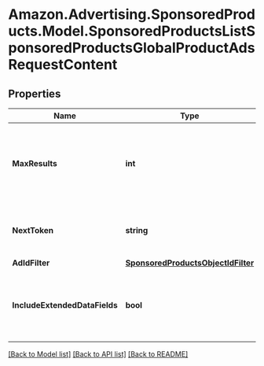 # Amazon.Advertising.SponsoredProducts.Model.SponsoredProductsListSponsoredProductsGlobalProductAdsRequestContent

## Properties

Name | Type | Description | Notes
------------ | ------------- | ------------- | -------------
**MaxResults** | **int** | Number of records to include in the paginated response. Defaults to max page size for given API | [optional] 
**NextToken** | **string** | token value allowing to navigate to the next response page | [optional] 
**AdIdFilter** | [**SponsoredProductsObjectIdFilter**](SponsoredProductsObjectIdFilter.md) |  | [optional] 
**IncludeExtendedDataFields** | **bool** | Whether to get entity with extended data fields such as creationDate, lastUpdateDate, servingStatus | [optional] 

[[Back to Model list]](../README.md#documentation-for-models) [[Back to API list]](../README.md#documentation-for-api-endpoints) [[Back to README]](../README.md)

